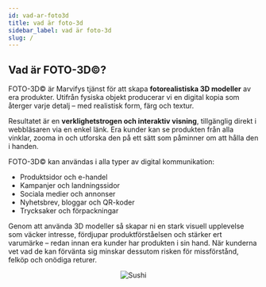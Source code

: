 ```yaml
---
id: vad-ar-foto3d
title: vad är foto-3d
sidebar_label: vad är foto-3d
slug: /
---
```

## Vad är FOTO-3D©?

FOTO-3D© är Marvifys tjänst för att skapa **fotorealistiska 3D modeller** av era produkter. Utifrån fysiska objekt producerar vi en digital kopia som återger varje detalj – med realistisk form, färg och textur.

Resultatet är en **verklighetstrogen och interaktiv visning**, tillgänglig direkt i webbläsaren via en enkel länk. Era kunder kan se produkten från alla vinklar, zooma in och utforska den på ett sätt som påminner om att hålla den i handen.

FOTO-3D© kan användas i alla typer av digital kommunikation:

- Produktsidor och e-handel  
- Kampanjer och landningssidor  
- Sociala medier och annonser  
- Nyhetsbrev, bloggar och QR-koder  
- Trycksaker och förpackningar

Genom att använda 3D modeller så skapar ni en stark visuell upplevelse som väcker intresse, fördjupar produktförståelsen och stärker ert varumärke – redan innan era kunder har produkten i sin hand. När kunderna vet vad de kan förvänta sig minskar dessutom risken för missförstånd, felköp och onödiga returer.

<p align="center">
  <img src={require('@site/static/img/Sushi_small.webp').default} alt="Sushi" />
</p>


